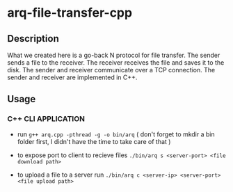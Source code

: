 # arq-file-transfer-cpp

## Description

What we created here is a go-back N protocol for file transfer. The sender sends a file to the receiver. The receiver receives the file and saves it to the disk. The sender and receiver communicate over a TCP connection. The sender and receiver are implemented in C++.
## Usage

### C++ CLI APPLICATION

- run `g++ arq.cpp -pthread -g -o bin/arq` ( don't forget to mkdir a bin folder first, I didn't have the time to take care of that )

- to expose port to client to recieve files `./bin/arq s <server-port> <file download path>`

- to upload a file to a server run `./bin/arq c <server-ip> <server-port> <file upload path>`
